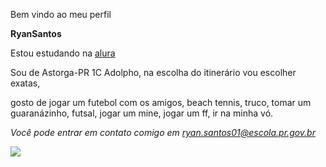 Bem vindo ao meu perfil 

**RyanSantos**

Estou estudando na [alura](https://www.alura.com.br/)

Sou de Astorga-PR 1C Adolpho, na escolha do itinerário vou escolher exatas,

gosto de jogar um futebol com os amigos, beach tennis, truco, tomar um guaranázinho, futsal, jogar um mine, jogar um ff, ir na minha vó.


*Você pode entrar em contato comigo em ryan.santos01@escola.pr.gov.br*

![](https://media1.tenor.com/m/QmD5eBr2pSAAAAAC/el-bicho-siuu.gif)
